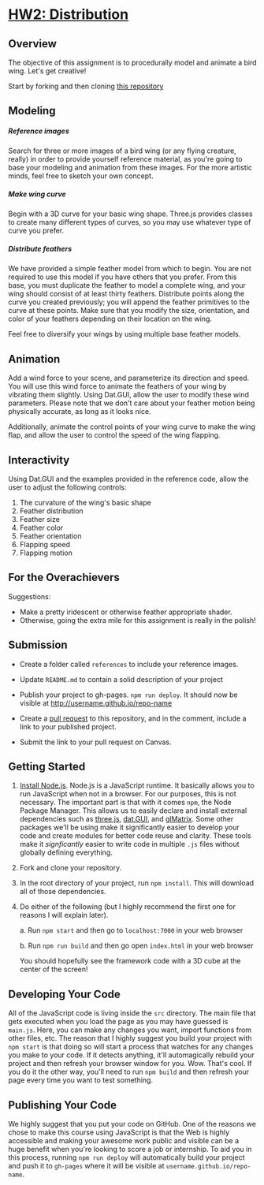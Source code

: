 # [HW2: Distribution](https://github.com/CIS700-Procedural-Graphics/Project2-Toolbox-Functions)

## Overview

The objective of this assignment is to procedurally model and animate a bird wing. Let's get creative!

Start by forking and then cloning [this repository](https://github.com/CIS700-Procedural-Graphics/Project2-Toolbox-Functions)

## Modeling

##### Reference images

Search for three or more images of a bird wing (or any flying creature, really) in order to provide yourself reference material, as you're going to base your modeling and animation from these images. For the more artistic minds, feel free to sketch your own concept.

##### Make wing curve

Begin with a 3D curve for your basic wing shape. Three.js provides classes to create many different types of curves, so you may use whatever type of curve you prefer.

##### Distribute feathers

We have provided a simple feather model from which to begin. You are not required to use this model if you have others that you prefer. From this base, you must duplicate the feather to model a complete wing, and your wing should consist of at least thirty feathers. Distribute points along the curve you created previously; you will append the feather primitives to the curve at these points. Make sure that you modify the size, orientation, and color of your feathers depending on their location on the wing. 

Feel free to diversify your wings by using multiple base feather models.

## Animation

Add a wind force to your scene, and parameterize its direction and speed. You will use this wind force to animate the feathers of your wing by vibrating them slightly. Using Dat.GUI, allow the user to modify these wind parameters. Please note that we don't care about your feather motion being physically accurate, as long as it looks nice.

Additionally, animate the control points of your wing curve to make the wing flap, and allow the user to control the speed of the wing flapping.

## Interactivity

Using Dat.GUI and the examples provided in the reference code, allow the user to adjust the following controls:

1. The curvature of the wing's basic shape
2. Feather distribution
3. Feather size
4. Feather color
5. Feather orientation
6. Flapping speed
7. Flapping motion

## For the Overachievers

Suggestions:
- Make a pretty iridescent or otherwise feather appropriate shader.
- Otherwise, going the extra mile for this assignment is really in the polish!

## Submission

- Create a folder called `references` to include your reference images.

- Update `README.md` to contain a solid description of your project

- Publish your project to gh-pages. `npm run deploy`. It should now be visible at http://username.github.io/repo-name

- Create a [pull request](https://help.github.com/articles/creating-a-pull-request/) to this repository, and in the comment, include a link to your published project.

- Submit the link to your pull request on Canvas.

## Getting Started

1. [Install Node.js](https://nodejs.org/en/download/). Node.js is a JavaScript runtime. It basically allows you to run JavaScript when not in a browser. For our purposes, this is not necessary. The important part is that with it comes `npm`, the Node Package Manager. This allows us to easily declare and install external dependencies such as [three.js](https://threejs.org/), [dat.GUI](https://workshop.chromeexperiments.com/examples/gui/#1--Basic-Usage), and [glMatrix](http://glmatrix.net/). Some other packages we'll be using make it significantly easier to develop your code and create modules for better code reuse and clarity. These tools make it _signficantly_ easier to write code in multiple `.js` files without globally defining everything.

2. Fork and clone your repository.

3. In the root directory of your project, run `npm install`. This will download all of those dependencies.

4. Do either of the following (but I highly recommend the first one for reasons I will explain later).

    a. Run `npm start` and then go to `localhost:7000` in your web browser

    b. Run `npm run build` and then go open `index.html` in your web browser

    You should hopefully see the framework code with a 3D cube at the center of the screen!


## Developing Your Code
All of the JavaScript code is living inside the `src` directory. The main file that gets executed when you load the page as you may have guessed is `main.js`. Here, you can make any changes you want, import functions from other files, etc. The reason that I highly suggest you build your project with `npm start` is that doing so will start a process that watches for any changes you make to your code. If it detects anything, it'll automagically rebuild your project and then refresh your browser window for you. Wow. That's cool. If you do it the other way, you'll need to run `npm build` and then refresh your page every time you want to test something.

## Publishing Your Code
We highly suggest that you put your code on GitHub. One of the reasons we chose to make this course using JavaScript is that the Web is highly accessible and making your awesome work public and visible can be a huge benefit when you're looking to score a job or internship. To aid you in this process, running `npm run deploy` will automatically build your project and push it to `gh-pages` where it will be visible at `username.github.io/repo-name`.